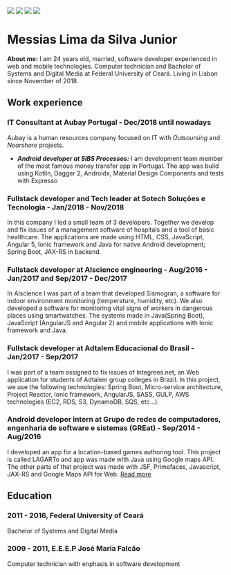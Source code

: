 [![](https://img.shields.io/badge/LinkedIn-blue.svg?logo=linkedin)](https://www.linkedin.com/in/messias-lima/) 
[![](https://img.shields.io/badge/Email-blue.svg?logo=gmail)](mailto:messiaslima.03@gmail.com)
[![](https://img.shields.io/badge/Telegram-blue.svg?logo=telegram)](https://t.me/TheOldBalrog)
[![](https://img.shields.io/badge/Github-grey.svg?logo=github)](https://github.com/MessiasLima)

# Messias Lima da Silva Junior

**About me:** I am 24 years old, married, software developer experienced in web and mobile technologies. Computer technician and Bachelor of Systems and Digital Media at Federal University of Ceará. Living in Lisbon since November of 2018.

## Work experience
### IT Consultant at Aubay Portugal - Dec/2018 until nowadays
Aubay is a human resources company focused on IT with *Outsoursing* and *Nearshore* projects.
- ***Android developer at SIBS Processos:*** I am development team member of the most famous money transfer app in Portugal. The app was build using Kotlin, Dagger 2, Androidx, Material Design Components and tests with Expresso

### Fullstack developer and Tech leader at Sotech Soluções e Tecnologia - Jan/2018 - Nov/2018
In this company I led a small team of 3 developers. Together we develop and fix issues of a management software of hospitals and a tool of basic healthcare. The applications are made using HTML, CSS, JavaScript, Angular 5, Ionic framework and Java for native Android development; Spring Boot, JAX-RS in backend.

### Fullstack developer at Alscience engineering - Aug/2016 - Jan/2017 and Sep/2017 - Dec/2017
In Alscience I was part of a team that developed Sismogran, a software for indoor environment monitoring (temperature, humidity, etc). We also developed a software for monitoring vital signs of workers in dangerous places using smartwatches. The systems made in Java(Spring Boot), JavaScript (AngularJS and Angular 2) and mobile applications with Ionic framework and Java.

### Fullstack developer at Adtalem Educacional do Brasil - Jan/2017 - Sep/2017
I was part of a team assigned to fix issues of Integrees.net, an Web application for students of Adtalem group colleges in Brazil. In this project, we use the following technologies: Spring Boot, Micro-service architecture, Project Reactor, Ionic framework, AngularJS, SASS, GULP, AWS technologies (EC2, RDS, S3, DynamoDB, SQS, etc...).

### Android developer intern at Grupo de redes de computadores, engenharia de software e sistemas (GREat) - Sep/2014 - Aug/2016
I developed an app for a location-based games authoring tool. This project is called LAGARTo and app was made with Java using Google maps API. The other parts of that project was made with JSF, Primefaces, Javascript, JAX-RS and Google Maps API for Web. [Read more](https://www.researchgate.net/publication/317249881_LAGARTO_A_LocAtion_based_Games_AuthoRing_TOol_enhanced_with_augmented_reality_features)

## Education
### 2011 - 2016, Federal University of Ceará
Bachelor of Systems and Digital Media

### 2009 - 2011, E.E.E.P José Maria Falcão
Computer technician with enphasis in software development
